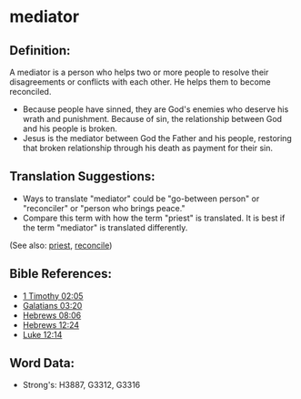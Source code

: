 # mediator #

## Definition: ##

A mediator is a person who helps two or more people to resolve their disagreements or conflicts with each other. He helps them to become reconciled.

* Because people have sinned, they are God's enemies who deserve his wrath and punishment. Because of sin, the relationship between God and his people is broken.
* Jesus is the mediator between God the Father and his people, restoring that broken relationship through his death as payment for their sin.

## Translation Suggestions: ##

* Ways to translate "mediator" could be "go-between person" or "reconciler" or "person who brings peace."
* Compare this term with how the term "priest" is translated. It is best if the term "mediator" is translated differently.

(See also: [priest](../kt/priest.md), [reconcile](../kt/reconcile.md))

## Bible References: ##

* [1 Timothy 02:05](rc://en/tn/help/1ti/02/05)
* [Galatians 03:20](rc://en/tn/help/gal/03/20)
* [Hebrews 08:06](rc://en/tn/help/heb/08/06)
* [Hebrews 12:24](rc://en/tn/help/heb/12/24)
* [Luke 12:14](rc://en/tn/help/luk/12/14)

## Word Data: ##

* Strong's: H3887, G3312, G3316
